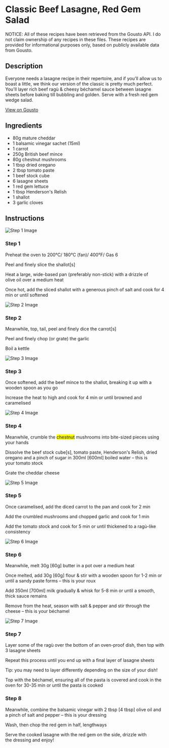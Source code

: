 # Classic Beef Lasagne, Red Gem Salad

NOTICE: All of these recipes have been retrieved from the Gousto API. I do not claim ownership of any recipes in these files. These recipes are provided for informational purposes only, based on publicly available data from Gousto.

## Description

Everyone needs a lasagne recipe in their repertoire, and if you'll allow us to boast a little, we think our version of the classic is pretty much perfect. You'll layer rich beef ragù & cheesy béchamel sauce between lasagne sheets before baking till bubbling and golden. Serve with a fresh red gem wedge salad. 

[View on Gousto](https://www.gousto.co.uk/recipes/cookbook/classic-beef-lasagne-red-gem-salad)

## Ingredients

- 80g mature cheddar 
- 1 balsamic vinegar sachet (15ml)
- 1 carrot
- 250g British beef mince
- 80g chestnut mushrooms
- 1 tbsp dried oregano 
- 2 tbsp tomato paste
- 1 beef stock cube 
- 6 lasagne sheets
- 1 red gem lettuce
- 1 tbsp Henderson's Relish 
- 1 shallot
- 3 garlic cloves 

## Instructions

![Step 1 Image](https://production-media.gousto.co.uk/cms/recipe-step-image/841.-step-1-x200.jpg)

### Step 1

Preheat the oven to 200°C/ 180°C (fan)/ 400°F/ Gas 6


Peel and finely slice the shallot<span class="text-danger">[s]</span>


Heat a large, wide-based pan (preferably non-stick) with a drizzle of olive oil over a medium heat


Once hot, add the sliced shallot with a generous pinch of salt and cook for 4 min or until softened

![Step 2 Image](https://production-media.gousto.co.uk/cms/recipe-step-image/841.-step-2-x200.jpg)

### Step 2

Meanwhile, top, tail, peel and finely dice the carrot<span class="text-danger">[s]</span>


Peel and finely chop (or grate) the garlic 


Boil a kettle

![Step 3 Image](https://production-media.gousto.co.uk/cms/recipe-step-image/841.-step-3-x200.jpg)

### Step 3

Once softened, add the beef mince to the shallot, breaking it up with a wooden spoon as you go


Increase the heat to high and cook for 4 min or until browned and caramelised

![Step 4 Image](https://production-media.gousto.co.uk/cms/recipe-step-image/841.-step-4-x200.jpg)

### Step 4

Meanwhile, crumble the <span style="background-color:#ffff00;">chestnut</span> mushrooms into bite-sized pieces using your hands


Dissolve the beef stock cube<span class="text-danger">[s]</span>, tomato paste, Henderson's Relish, dried oregano and a pinch of sugar in 300ml <span class="text-danger">[600ml]</span> boiled water – this is your tomato stock


Grate the cheddar cheese

![Step 5 Image](https://production-media.gousto.co.uk/cms/recipe-step-image/841.-step-5-x200.jpg)

### Step 5

Once caramelised, add the diced carrot to the pan and cook for 2 min


Add the crumbled mushrooms and chopped garlic and cook for 1 min 


Add the tomato stock and cook for 5 min or until thickened to a ragù-like consistency

![Step 6 Image](https://production-media.gousto.co.uk/cms/recipe-step-image/841.-step-6-x200.jpg)

### Step 6

Meanwhile, melt 30g <span class="text-danger">[60g]</span> butter in a pot over a medium heat


Once melted, add 30g <span class="text-danger">[60g]</span> flour &amp; stir with a wooden spoon for 1-2 min or until a sandy paste forms – this is your roux


Add 350ml<span class="text-danger"> [700ml]</span> milk gradually &amp; whisk for 5-8 min or until a smooth, thick sauce remains


Remove from the heat, season with salt &amp; pepper and stir through the cheese – this is your béchamel

![Step 7 Image](https://production-media.gousto.co.uk/cms/recipe-step-image/841.-step-7-x200.jpg)

### Step 7

Layer some<span class="text-danger"> </span>of the ragù over the bottom of an oven-proof dish, then top with 3 lasagne sheets


Repeat this process until you end up with a final layer of lasagne sheets 


Tip: you may need to layer differently depending on the size of your dish!


Top with the béchamel, ensuring all of the pasta is covered and cook in the oven for 30-35 min or until the pasta is cooked

### Step 8

Meanwhile, combine the balsamic vinegar with 2 tbsp <span class="text-danger">[4 tbsp]</span> olive oil and a pinch of salt and pepper – this is your dressing


Wash, then chop the red gem in half, lengthways


Serve the cooked lasagne with the red gem on the side, drizzle with the dressing and enjoy!

